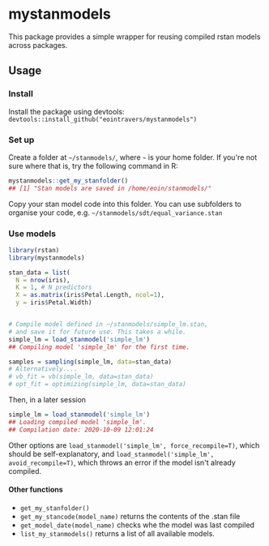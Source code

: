 # mystanmodels

This package provides a simple wrapper for reusing compiled rstan models across packages.

## Usage

### Install

Install the package using devtools: `devtools::install_github("eointravers/mystanmodels")`

### Set up

Create a folder at `~/stanmodels/`, where `~` is your home folder.
If you're not sure where that is, try the following command in R:

```r
mystanmodels::get_my_stanfolder()
## [1] "Stan models are saved in /home/eoin/stanmodels/"
```

Copy your stan model code into this folder. 
You can use subfolders to organise your code, 
e.g. `~/stanmodels/sdt/equal_variance.stan`

### Use models

```r
library(rstan)
library(mystanmodels)

stan_data = list(
  N = nrow(iris),
  K = 1, # N predictors
  X = as.matrix(iris$Petal.Length, ncol=1),
  y = iris$Petal.Width)


# Compile model defined in ~/stanmodels/simple_lm.stan, 
# and save it for future use. This takes a while.
simple_lm = load_stanmodel('simple_lm')
## Compiling model 'simple_lm' for the first time.

samples = sampling(simple_lm, data=stan_data)
# Alternatively....
# vb_fit = vb(simple_lm, data=stan_data)
# opt_fit = optimizing(simple_lm, data=stan_data)
```

Then, in a later session

```r
simple_lm = load_stanmodel('simple_lm')
## Loading compiled model 'simple_lm'.
## Compilation date: 2020-10-09 12:01:24
```

Other options are `load_stanmodel('simple_lm', force_recompile=T)`,
which should be self-explanatory, and
`load_stanmodel('simple_lm', avoid_recompile=T)`,
which throws an error if the model isn't already compiled.

#### Other functions

- `get_my_stanfolder()`
- `get_my_stancode(model_name)` returns the contents of the .stan file
- `get_model_date(model_name)` checks whe the model was last compiled
- `list_my_stanmodels()` returns a list of all available models.
